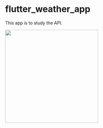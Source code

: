 # flutter_weather_app

This app is to study the API.

<img src="https://user-images.githubusercontent.com/73748430/105624207-e274ec80-5e45-11eb-97a7-1f354a4b16bc.jpg" width="300">

